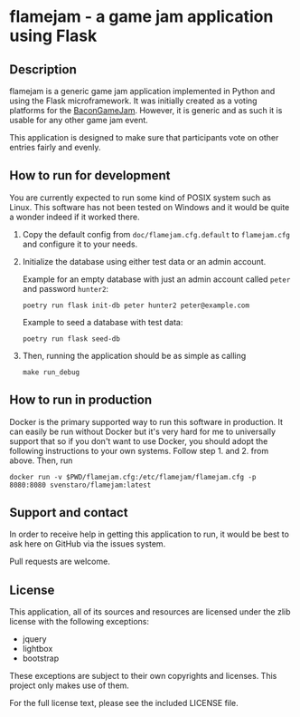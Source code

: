flamejam - a game jam application using Flask
=============================================

Description
-----------
flamejam is a generic game jam application implemented in Python and using the
Flask microframework.
It was initially created as a voting platforms for the [BaconGameJam](http://www.reddit.com/r/BaconGameJam).
However, it is generic and as such it is usable for any other game jam event.

This application is designed to make sure that participants vote on other
entries fairly and evenly.

How to run for development
--------------------------
You are currently expected to run some kind of POSIX system such as Linux. This software has
not been tested on Windows and it would be quite a wonder indeed if it worked there.

1.  Copy the default config from `doc/flamejam.cfg.default` to `flamejam.cfg`
    and configure it to your needs.
2.  Initialize the database using either test data or an admin account.

    Example for an empty database with just an admin account called `peter` and password `hunter2`:

        poetry run flask init-db peter hunter2 peter@example.com

    Example to seed a database with test data:

        poetry run flask seed-db
3.  Then, running the application should be as simple as calling

        make run_debug

How to run in production
------------------------
Docker is the primary supported way to run this software in production. It can
easily be run without Docker but it's very hard for me to universally support
that so if you don't want to use Docker, you should adopt the following
instructions to your own systems. Follow step 1. and 2. from above. Then, run

    docker run -v $PWD/flamejam.cfg:/etc/flamejam/flamejam.cfg -p 8080:8080 svenstaro/flamejam:latest

Support and contact
-------------------
In order to receive help in getting this application to run, it would be best
to ask here on GitHub via the issues system.

Pull requests are welcome.

License
-------
This application, all of its sources and resources are licensed under the zlib license with the
following exceptions:

 - jquery
 - lightbox
 - bootstrap

These exceptions are subject to their own copyrights and licenses. This project only makes use of them.

For the full license text, please see the included LICENSE file.
